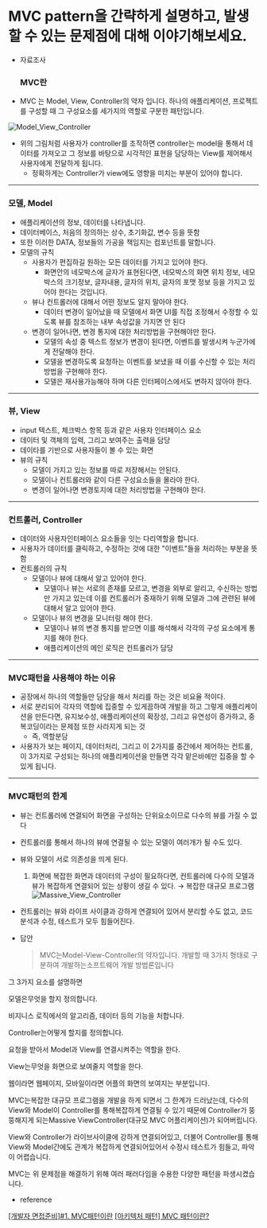 # MVC pattern을 간략하게 설명하고, 발생할 수 있는 문제점에 대해 이야기해보세요.

- 자료조사

  ### MVC란

- MVC 는 Model, View, Controller의 약자 입니다. 하나의 애플리케이션, 프로젝트를 구성할 때 그 구성요소를 세가지의 역할로 구분한 패턴입니다.

![Model_View_Controller](https://github.com/JungMunGyu/CS_interview_Study/blob/main/common&design_pattern/img/Model_View_Controller.png?raw=true)

- 위의 그림처럼 사용자가 controller를 조작하면 controller는 model을 통해서 데이터를 가져오고 그 정보를 바탕으로 시각적인 표현을 담당하는 View를 제어해서 사용자에게 전달하게 됩니다.
  - 정확하게는 Controller가 view에도 영향을 미치는 부분이 있어야 합니다.

---

### 모델, Model

- 애플리케이션의 정보, 데이터를 나타냅니다.
- 데이터베이스, 처음의 정의하는 상수, 초기화값, 변수 등을 뜻함
- 또한 이러한 DATA, 정보들의 가공을 책임지는 컴포넌트를 말합니다.
- 모델의 규칙
  - 사용자가 편집하길 원하는 모든 데이터를 가지고 있어야 한다.
    - 화면안의 네모박스에 글자가 표현된다면, 네모박스의 화면 위치 정보, 네모박스의 크기정보, 글자내용, 글자의 위치, 글자의 포맷 정보 등을 가지고 있어야 한다는 것입니다.
  - 뷰나 컨트롤러에 대해서 어떤 정보도 알지 말아야 한다.
    - 데이터 변경이 일어났을 때 모델에서 화면 UI를 직접 조정해서 수정할 수 있도록 뷰를 참조하는 내부 속성값을 가지면 안 된다
  - 변경이 일어나면, 변경 통지에 대한 처리방법을 구현해야만 한다.
    - 모델의 속성 중 텍스트 정보가 변경이 된다면, 이벤트를 발생시켜 누군가에게 전달해야 한다.
    - 모델을 변경하도록 요청하는 이벤트를 보냈을 때 이를 수신할 수 있는 처리 방법을 구현해야 한다.
    - 모델은 재사용가능해야 하며 다른 인터페이스에서도 변하지 않아야 한다.

---

### 뷰, View

- input 텍스트, 체크박스 항목 등과 같은 사용자 인터페이스 요소
- 데이터 및 객체의 입력, 그리고 보여주는 출력을 담당
- 데이타를 기반으로 사용자들이 볼 수 있는 화면
- 뷰의 규칙
  - 모델이 가지고 있는 정보를 따로 저장해서는 안된다.
  - 모델이나 컨트롤러와 같이 다른 구성요소들을 몰라야 한다.
  - 변경이 일어나면 변경토지에 대한 처리방법을 구현해야 한다.

---

### 컨트롤러, Controller

- 데이터와 사용자인터페이스 요소들을 잇는 다리역할을 합니다.
- 사용자가 데이터를 클릭하고, 수정하는 것에 대한 "이벤트"들을 처리하는 부분을 뜻함
- 컨트롤러의 규칙
  - 모델이나 뷰에 대해서 알고 있어야 한다.
    - 모델이나 뷰는 서로의 존재를 모르고, 변경을 외부로 알리고, 수신하는 방법만 가지고 있는데 이를 컨트롤러가 중재하기 위해 모델과 그에 관련된 뷰에 대해서 알고 있어야 한다.
  - 모델이나 뷰의 변경을 모니터링 해야 한다.
    - 모델이나 뷰의 변경 통지를 받으면 이를 해석해서 각각의 구성 요소에게 통지를 해야 한다.
    - 애플리케이션의 메인 로직은 컨트롤러가 담당

---

### MVC패턴을 사용해야 하는 이유

- 공장에서 하나의 역할들만 담당을 해서 처리를 하는 것은 비요율 적이다.
- 서로 분리되어 각자의 역할에 집중할 수 있게끔하여 개발을 하고 그렇게 애플리케이션을 만든다면, 유지보수성, 애플리케이션의 확장성, 그리고 유연성이 증가하고, 중복코딩이라는 문제점 또한 사라지게 되는 것
  - 즉, 역할분담
- 사용자가 보는 페이지, 데이터처리, 그리고 이 2가지를 중간에서 제어하는 컨트롤, 이 3가지로 구성되는 하나의 애플리케이션을 만들면 각각 맡은바에만 집중을 할 수 있게 됩니다.

---

### MVC패턴의 한계

- 뷰는 컨트롤러에 연결되어 화면을 구성하는 단위요소이므로 다수의 뷰를 가질 수 없다
- 컨트롤러를 통해서 하나의 뷰에 연결될 수 있는 모델이 여러개가 될 수도 있다.
- 뷰와 모델이 서로 의존성을 띄게 된다.
  1. 화면에 복잡한 화면과 데이터의 구성이 필요하다면, 컨트롤러에 다수의 모델과 뷰가 복잡하게 연결되어 있는 상황이 생길 수 있다. → 복잡한 대규모 프로그램
     ![Massive_View_Controller](https://github.com/JungMunGyu/CS_interview_Study/blob/main/common&design_pattern/img/Massive_View_Controller.png?raw=true)
- 컨트롤러는 뷰와 라이프 사이클과 강하게 연결되어 있어서 분리할 수도 없고, 코드 분석과 수정, 테스트가 모두 힘들어진다.

- 답안
  > MVC는Model-View-Controller의 약자입니다. 개발할 때 3가지 형태로 구분하여 개발하는소프트웨어 개발 방법론입니다

그 3가지 요소를 설명하면

모델은무엇을 할지 정의합니다.

비지니스 로직에서의 알고리즘, 데이터 등의 기능을 처합니다.

Controller는어떻게 할지를 정의합니다.

요청을 받아서 Model과 View를 연결시켜주는 역할을 한다.

View는무엇을 화면으로 보여줄지 역할을 한다.

웹이라면 웹페이지, 모바일이라면 어플의 화면의 보여지는 부분입니다.

MVC는복잡한 대규모 프로그램을 개발을 하게 되면서 그 한계가 드러났는데, 다수의 View와 Model이 Controller를 통해복잡하게 연결될 수 있기 때문에 Controller가 뚱뚱해지게 되는Massive ViewController(대규모 MVC 어플리케이션)가 되어버립니다.

View와 Controller가 라이브사이클에 강하게 연결되어있고, 더불어 Controller를 통해 View와 Model간에도 관계가 복잡하게 연결되어있어서 수정시 테스트가 힘들고, 파악이 어렵습니다.

MVC는 위 문제점을 해결하기 위해 여러 패러다임을 수용한 다양한 패턴을 파생시켰습니다.

- reference

[[개발자 면접준비]#1. MVC패턴이란](https://m.blog.naver.com/jhc9639/220967034588)
[[아키텍처 패턴] MVC 패턴이란?](https://medium.com/@jang.wangsu/디자인패턴-mvc-패턴이란-1d74fac6e256)
